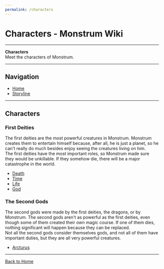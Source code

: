 ```yaml
---
permalink: /characters
---
```

# Characters - Monstrum Wiki

---

**Characters**  
Meet the characters of Monstrum.

---

## Navigation

- [Home](index)
- [Storyline](storyline)

---

## Characters

### First Deities

The first deities are the most powerful creatures in Monstrum. Monstrum creates them to entertain himself because, after all, he is just a planet, so he can't really do much besides enjoy seeing the creatures living on him.  
The first deities have the most important roles, so Monstrum made sure they would be unkillable. If they somehow die, there will be a major catastrophe in the world.

- [Death](character/Death.md)
- [Time](character/Time.md)
- [Life](character/Life.md)
- [God](character/God.md)

### The Second Gods

The second gods were made by the first deities, the dragons, or by Monstrum. The second gods aren't as powerful as the first deities, even though some of them created their own magic course. If one of them dies, nothing significant will happen because they can be replaced.  
Not all the second gods consider themselves gods, and not all of them have important duties, but they are all very powerful creatures.

- [Arcturus](character/Arcturus.md)

---

[Back to Home](../index)
